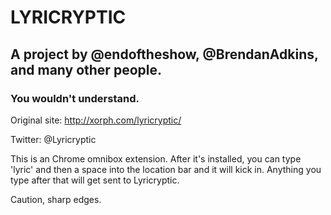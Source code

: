 # LYRICRYPTIC
## A project by @endoftheshow, @BrendanAdkins, and many other people.
### You wouldn't understand.

Original site: http://xorph.com/lyricryptic/

Twitter: @Lyricryptic

This is an Chrome omnibox extension. After it's installed, you can type 'lyric' and then a space into the location bar and it will kick in. Anything you type after that will get sent to Lyricryptic.

Caution, sharp edges.